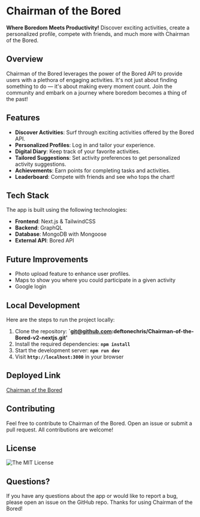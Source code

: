 # Chairman of the Bored

**Where Boredom Meets Productivity!** Discover exciting activities, create a personalized profile, compete with friends, and much more with Chairman of the Bored.

## Overview 
Chairman of the Bored leverages the power of the Bored API to provide users with a plethora of engaging activities. It's not just about finding something to do — it's about making every moment count. Join the community and embark on a journey where boredom becomes a thing of the past!

## Features
- **Discover Activities**: Surf through exciting activities offered by the Bored API.
- **Personalized Profiles**: Log in and tailor your experience.
- **Digital Diary**: Keep track of your favorite activities.
- **Tailored Suggestions**: Set activity preferences to get personalized activity suggestions.
- **Achievements**: Earn points for completing tasks and activities.
- **Leaderboard**: Compete with friends and see who tops the chart!


## Tech Stack
The app is built using the following technologies:

- **Frontend**: Next.js & TailwindCSS
- **Backend**: GraphQL
- **Database**: MongoDB with Mongoose
- **External API**: Bored API

## Future Improvements 
- Photo upload feature to enhance user profiles.
- Maps to show you where you could participate in a given activity
- Google login 

## Local Development 

Here are the steps to run the project locally:

1. Clone the repository: **`git@github.com:deftonechris/Chairman-of-the-Bored-v2-nextjs.git'**
2. Install the required dependencies: **`npm install`**
3. Start the development server: **`npm run dev`**
4. Visit **`http://localhost:3000`** in your browser

## Deployed Link
[Chairman of the Bored](https://chairman-teal.vercel.app/)

## Contributing
Feel free to contribute to Chairman of the Bored. Open an issue or submit a pull request. All contributions are welcome!


## License
![The MIT License](https://img.shields.io/badge/license-MIT-green)


## Questions?
If you have any questions about the app or would like to report a bug, please open an issue on the GitHub repo. Thanks for using Chairman of the Bored!
